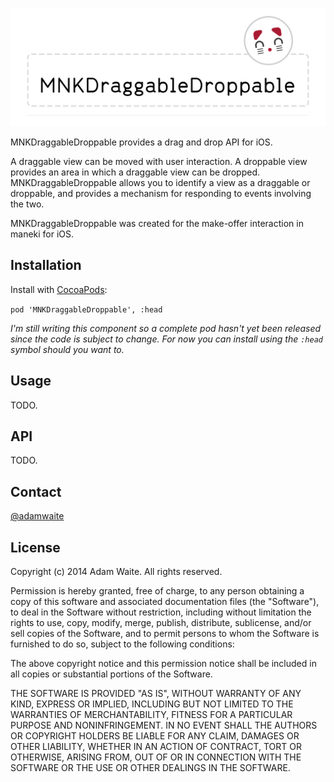 ![header](resources/header.png)

MNKDraggableDroppable provides a drag and drop API for iOS.

A draggable view can be moved with user interaction. A droppable view provides an area in which a draggable view can be dropped. MNKDraggableDroppable allows you to identify a view as a draggable or droppable, and provides a mechanism for responding to events involving the two.

MNKDraggableDroppable was created for the make-offer interaction in maneki for iOS.

## Installation

Install with [CocoaPods](http://cocoapods.org):

`pod 'MNKDraggableDroppable', :head`

*I'm still writing this component so a complete pod hasn't yet been released since the code is subject to change. For now you can install using the `:head` symbol should you want to.*

## Usage

TODO.

## API

TODO.

## Contact

[@adamwaite](https://twitter.com/AdamWaite)

## License

Copyright (c) 2014 Adam Waite. All rights reserved.

Permission is hereby granted, free of charge, to any person obtaining a copy
of this software and associated documentation files (the "Software"), to deal
in the Software without restriction, including without limitation the rights
to use, copy, modify, merge, publish, distribute, sublicense, and/or sell
copies of the Software, and to permit persons to whom the Software is
furnished to do so, subject to the following conditions:

The above copyright notice and this permission notice shall be included in
all copies or substantial portions of the Software.

THE SOFTWARE IS PROVIDED "AS IS", WITHOUT WARRANTY OF ANY KIND, EXPRESS OR
IMPLIED, INCLUDING BUT NOT LIMITED TO THE WARRANTIES OF MERCHANTABILITY,
FITNESS FOR A PARTICULAR PURPOSE AND NONINFRINGEMENT. IN NO EVENT SHALL THE
AUTHORS OR COPYRIGHT HOLDERS BE LIABLE FOR ANY CLAIM, DAMAGES OR OTHER
LIABILITY, WHETHER IN AN ACTION OF CONTRACT, TORT OR OTHERWISE, ARISING FROM,
OUT OF OR IN CONNECTION WITH THE SOFTWARE OR THE USE OR OTHER DEALINGS IN
THE SOFTWARE.
